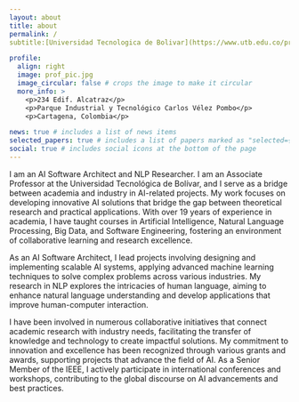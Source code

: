 ```yaml
---
layout: about
title: about
permalink: /
subtitle:[Universidad Tecnologica de Bolivar](https://www.utb.edu.co/profesores/edwin-puertas-del-castillo-2/)

profile:
  align: right
  image: prof_pic.jpg
  image_circular: false # crops the image to make it circular
  more_info: >
    <p>234 Edif. Alcatraz</p>
    <p>Parque Industrial y Tecnológico Carlos Vélez Pombo</p>
    <p>Cartagena, Colombia</p>

news: true # includes a list of news items
selected_papers: true # includes a list of papers marked as "selected={true}"
social: true # includes social icons at the bottom of the page
---
```


I am an AI Software Architect and NLP Researcher. I am an Associate Professor at the Universidad Tecnológica de Bolívar, and I serve as a bridge between academia and industry in AI-related projects. My work focuses on developing innovative AI solutions that bridge the gap between theoretical research and practical applications. With over 19 years of experience in academia, I have taught courses in Artificial Intelligence, Natural Language Processing, Big Data, and Software Engineering, fostering an environment of collaborative learning and research excellence.

As an AI Software Architect, I lead projects involving designing and implementing scalable AI systems, applying advanced machine learning techniques to solve complex problems across various industries. My research in NLP explores the intricacies of human language, aiming to enhance natural language understanding and develop applications that improve human-computer interaction.

I have been involved in numerous collaborative initiatives that connect academic research with industry needs, facilitating the transfer of knowledge and technology to create impactful solutions. My commitment to innovation and excellence has been recognized through various grants and awards, supporting projects that advance the field of AI. As a Senior Member of the IEEE, I actively participate in international conferences and workshops, contributing to the global discourse on AI advancements and best practices.
